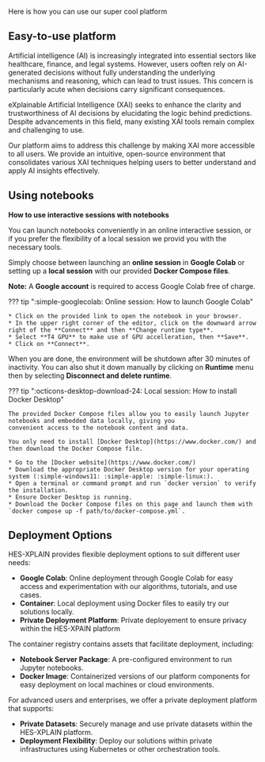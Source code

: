 Here is how you can use our super cool platform



## Easy-to-use platform

Artificial intelligence (AI) is increasingly integrated into essential sectors like healthcare, finance, and legal systems. However, users ooften rely on AI-generated decisions without fully understanding the underlying mechanisms and reasoning, which can lead to trust issues. This concern is particularly acute when decisions carry significant consequences.

eXplainable Artificial Intelligence (XAI) seeks to enhance the clarity and trustworthiness of AI decisions by elucidating the logic behind predictions. Despite advancements in this field, many existing XAI tools remain complex and challenging to use.

Our platform aims to address this challenge by making XAI more accessible to all users. We provide an intuitive, open-source environment that consolidates various XAI techniques helping users to better understand and apply AI insights effectively.


## Using notebooks

**How to use interactive sessions with notebooks**

You can launch notebooks conveniently in an online interactive session, or if you prefer the flexibility of a local session we provid you with the necessary tools.

Simply choose between launching an **online session** in **Google Colab**
or setting up a **local session** with our provided **Docker Compose files**.

**Note:** A **Google account** is required to access Google Colab free of charge.

??? tip ":simple-googlecolab: Online session: How to launch Google Colab"

    * Click on the provided link to open the notebook in your browser.
    * In the upper right corner of the editor, click on the downward arrow right of the **Connect** and then **Change runtime type**.
    * Select **T4 GPU** to make use of GPU accelleration, then **Save**.
    * Click on **Connect**.

When you are done, the environment will be shutdown after 30 minutes of inactivity. You can also shut it down
manually by clicking on **Runtime** menu then by selecting **Disconnect and delete runtime**.

??? tip ":octicons-desktop-download-24: Local session: How to install Docker Desktop"

    The provided Docker Compose files allow you to easily launch Jupyter notebooks and embedded data locally, giving you
    convenient access to the notebook content and data.

    You only need to install [Docker Desktop](https://www.docker.com/) and then download the Docker Compose file.

    * Go to the [Docker website](https://www.docker.com/)
    * Download the appropriate Docker Desktop version for your operating system (:simple-windows11: :simple-apple: :simple-linux:).
    * Open a terminal or command prompt and run `docker version` to verify the installation.
    * Ensure Docker Desktop is running.
    * Download the Docker Compose files on this page and launch them with `docker compose up -f path/to/docker-compose.yml`.


## Deployment Options

HES-XPLAIN provides flexible deployment options to suit different user needs:

- **Google Colab**: Online deployment through Google Colab for easy access and experimentation with our algorithms, tutorials, and use cases.
- **Container**: Local deployment using Docker files to easily try our solutions locally.
- **Private Deployment Platform**: Private deployement to ensure privacy within the HES-XPAIN platform


The container registry contains assets that facilitate deployment, including:

- **Notebook Server Package**: A pre-configured environment to run Jupyter notebooks.
- **Docker Image**: Containerized versions of our platform components for easy deployment on local machines or cloud environments.


For advanced users and enterprises, we offer a private deployment platform that supports:

- **Private Datasets**: Securely manage and use private datasets within the HES-XPLAIN platform.
- **Deployment Flexibility**: Deploy our solutions within private infrastructures using Kubernetes or other orchestration tools.